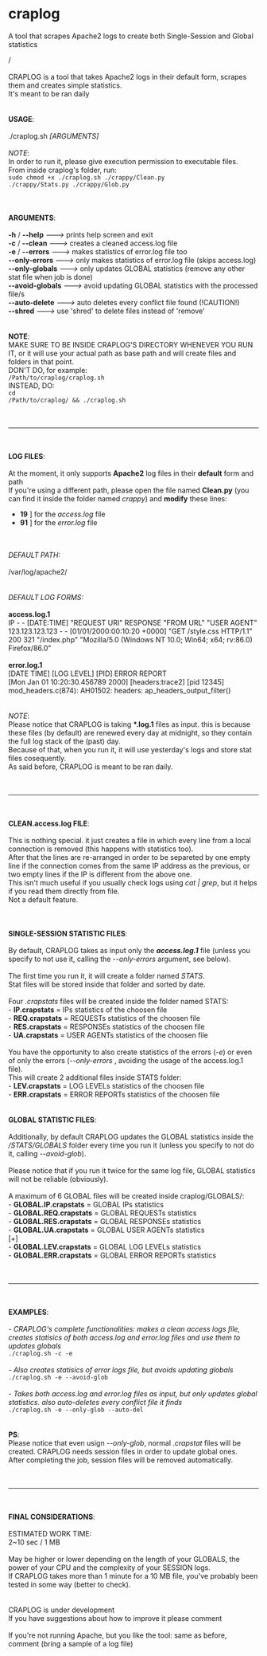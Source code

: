 # craplog
A tool that scrapes Apache2 logs to create both Single-Session and Global statistics

/<br>
<br>
CRAPLOG is a tool that takes Apache2 logs in their default form, scrapes them and creates simple statistics.<br>
It's meant to be ran daily
<br>
<br>
<br>
<b>USAGE</b>:<br>
<br>
./craplog.sh <i>[ARGUMENTS]</i><br>
<br>
<i>NOTE</i>:<br>
In order to run it, please give execution permission to executable files.<br>
From inside craplog's folder, run:<br>
<code>sudo chmod +x ./craplog.sh ./crappy/Clean.py ./crappy/Stats.py ./crappy/Glob.py</code><br>
<br>
<br>
<br>
<b>ARGUMENTS</b>:<br>
<br>
<b>-h</b> / <b>--help</b> <i>---></i> prints help screen and exit<br>
<b>-c</b> / <b>--clean</b> <i>---></i> creates a cleaned access.log file<br>
<b>-e</b> / <b>--errors</b> <i>---></i> makes statistics of error.log file too<br>
<b>--only-errors</b> <i>---></i> only makes statistics of error.log file (skips access.log)<br>
<b>--only-globals</b> <i>---></i> only updates GLOBAL statistics (remove any other stat file when job is done)<br>
<b>--avoid-globals</b> <i>---></i> avoid updating GLOBAL statistics with the processed file/s<br>
<b>--auto-delete</b> <i>---></i> auto deletes every conflict file found (!CAUTION!)<br>
<b>--shred</b> <i>---></i> use 'shred' to delete files instead of 'remove'<br>
<br>
<br>
<b>NOTE</b>:<br>
MAKE SURE TO BE INSIDE CRAPLOG'S DIRECTORY WHENEVER YOU RUN IT, or it will use your actual path as base path and will create files and folders in that point.<br>
DON'T DO, for example:<br>
<code>/Path/to/craplog/craplog.sh</code><br>
INSTEAD, DO:<br>
<code>cd /Path/to/craplog/ && ./craplog.sh</code><br>
<br>
<br><hr><br>
<br>
<b>LOG FILES</b>:<br>
<br>
At the moment, it only supports <b>Apache2</b> log files in their <b>default</b> form and path<br>
If you're using a different path, please open the file named <b>Clean.py</b> (you can find it inside the folder named <i>crappy</i>) and <b>modify</b> these lines:<br>
- <b>19</b> ] for the <i>access.log</i> file<br>
- <b>91</b> ] for the <i>error.log</i> file<br>
<br>
<br>
<i>DEFAULT PATH:</i><br>
<br>
/var/log/apache2/<br>
<br>
<br>
<i>DEFAULT LOG FORMS:</i><br>
<br>
<b>access.log.1</b><br>
IP - - [DATE:TIME] "REQUEST URI" RESPONSE "FROM URL" "USER AGENT"<br>
123.123.123.123 - - [01/01/2000:00:10:20 +0000] "GET /style.css HTTP/1.1" 200 321 "/index.php" "Mozilla/5.0 (Windows NT 10.0; Win64; x64; rv:86.0) Firefox/86.0"<br>
<br>
<b>error.log.1</b><br>
[DATE TIME] [LOG LEVEL] [PID] ERROR REPORT<br>
[Mon Jan 01 10:20:30.456789 2000] [headers:trace2] [pid 12345] mod_headers.c(874): AH01502: headers: ap_headers_output_filter()<br>
<br>
<br>
<i>NOTE</i>:<br>
Please notice that CRAPLOG is taking <b>*.log.1</b> files as input. this is because these files (by default) are renewed every day at midnight, so they contain the full log stack of the (past) day.<br>
Because of that, when you run it, it will use yesterday's logs and store stat files cosequently.<br>
As said before, CRAPLOG is meant to be ran daily. <br>
<br>
<br><hr><br>
<br>
<b>CLEAN.access.log FILE</b>:<br>
<br>
This is nothing special. it just creates a file in which every line from a local connection is removed (this happens with statistics too).<br>
After that the lines are re-arranged in order to be separeted by one empty line if the connection comes from the same IP address as the previous, or two empty lines if the IP is different from the above one.<br>
This isn't much useful if you usually check logs using <i>cat | grep</i>, but it helps if you read them directly from file.<br>
Not a default feature.<br>
<br>
<br>
<br>
<b>SINGLE-SESSION STATISTIC FILES</b>:<br>
<br>
By default, CRAPLOG takes as input only the <b><i>access.log.1</i></b> file (unless you specify to not use it, calling the <i>--only-errors</i> argument, see below).<br>
<br>
The first time you run it, it will create a folder named <i>STATS</i>.<br>
Stat files will be stored inside that folder and sorted by date.<br>
<br>
Four <i>.crapstats</i> files will be created inside the folder named STATS:<br>
- <b>IP.crapstats</b> = IPs statistics of the choosen file<br>
- <b>REQ.crapstats</b> = REQUESTs statistics of the choosen file<br>
- <b>RES.crapstats</b> = RESPONSEs statistics of the choosen file<br>
- <b>UA.crapstats</b> = USER AGENTs statistics of the choosen file<br>
<br>
You have the opportunity to also create statistics of the errors (<i>-e</i>) or even of only the errors (<i>--only-errors</i> , avoiding the usage of the access.log.1 file).<br>
This will create 2 additional files inside STATS folder:<br>
- <b>LEV.crapstats</b> = LOG LEVELs statistics of the choosen file<br>
- <b>ERR.crapstats</b> = ERROR REPORTs statistics of the choosen file<br>
<br>
<br>
<b>GLOBAL STATISTIC FILES</b>:<br>
<br>
Additionally, by default CRAPLOG updates the GLOBAL statistics inside the <i>/STATS/GLOBALS</i> folder every time you run it (unless you specify to not do it, calling <i>--avoid-glob</i>).<br>
<br>
Please notice that if you run it twice for the same log file, GLOBAL statistics will not be reliable (obviously).<br>
<br>
A maximum of 6 GLOBAL files will be created inside craplog/GLOBALS/:<br>
- <b>GLOBAL.IP.crapstats</b> = GLOBAL IPs statistics<br>
- <b>GLOBAL.REQ.crapstats</b> = GLOBAL REQUESTs statistics<br>
- <b>GLOBAL.RES.crapstats</b> = GLOBAL RESPONSEs statistics<br>
- <b>GLOBAL.UA.crapstats</b> = GLOBAL USER AGENTs statistics<br>
[+]<br>
- <b>GLOBAL.LEV.crapstats</b> = GLOBAL LOG LEVELs statistics<br>
- <b>GLOBAL.ERR.crapstats</b> = GLOBAL ERROR REPORTs statistics<br>
<br>
<br><hr><br>
<br>
<b>EXAMPLES</b>:<br>
<br>
<i>- CRAPLOG's complete functionalities: makes a clean access logs file, creates statisics of both access.log and error.log files and use them to updates globals</i><br>
<code>./craplog.sh -c -e</code><br>
<br>
<i>- Also creates statisics of error logs file, but avoids updating globals</i><br>
<code>./craplog.sh -e --avoid-glob</code><br>
<br>
<i>- Takes both access.log and error.log files as input, but only updates global statistics. also auto-deletes every conflict file it finds</i><br>
<code>./craplog.sh -e --only-glob --auto-del</code><br>
<br>
<br>
<b>PS</b>:<br>
Please notice that even usign <i>--only-glob</i>, normal <i>.crapstat</i> files will be created. CRAPLOG needs session files in order to update global ones.<br>
After completing the job, session files will be removed automatically.<br>
<br>
<br><hr><br>
<br>
<b>FINAL CONSIDERATIONS</b>:<br>
<br>
ESTIMATED WORK TIME:<br>
2~10 sec / 1 MB<br>
<br>
May be higher or lower depending on the length of your GLOBALS, the power of your CPU and the complexity of your SESSION logs.<br>
If CRAPLOG takes more than 1 minute for a 10 MB file, you've probably been tested in some way (better to check).<br>
<br>
<br>
CRAPLOG is under development<br>
If you have suggestions about how to improve it please comment<br>
<br>
If you're not running Apache, but you like the tool: same as before, comment (bring a sample of a log file)<br>

